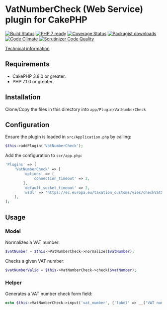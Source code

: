 # VatNumberCheck (Web Service) plugin for CakePHP

[![Build Status](https://travis-ci.org/Oefenweb/cakephp-vat-number-check-webservice.png?branch=master)](https://travis-ci.org/Oefenweb/cakephp-vat-number-check-webservice)
[![PHP 7 ready](http://php7ready.timesplinter.ch/Oefenweb/cakephp-vat-number-check-webservice/badge.svg)](https://travis-ci.org/Oefenweb/cakephp-vat-number-check-webservice)
[![Coverage Status](https://codecov.io/gh/Oefenweb/cakephp-vat-number-check-webservice/branch/master/graph/badge.svg)](https://codecov.io/gh/Oefenweb/cakephp-vat-number-check-webservice)
[![Packagist downloads](http://img.shields.io/packagist/dt/Oefenweb/cakephp-vat-number-check-webservice.svg)](https://packagist.org/packages/oefenweb/cakephp-vat-number-check-webservice)
[![Code Climate](https://codeclimate.com/github/Oefenweb/cakephp-vat-number-check-webservice/badges/gpa.svg)](https://codeclimate.com/github/Oefenweb/cakephp-vat-number-check-webservice)
[![Scrutinizer Code Quality](https://scrutinizer-ci.com/g/Oefenweb/cakephp-vat-number-check-webservice/badges/quality-score.png?b=master)](https://scrutinizer-ci.com/g/Oefenweb/cakephp-vat-number-check-webservice/?branch=master)

[Technical information](https://ec.europa.eu/taxation_customs/vies/#/technical-information)

## Requirements

* CakePHP 3.8.0 or greater.
* PHP 7.1.0 or greater.

## Installation

Clone/Copy the files in this directory into `app/Plugin/VatNumberCheck`

## Configuration

Ensure the plugin is loaded in `src/Application.php` by calling:

```php
$this->addPlugin('VatNumberCheck');
```

Add the configuration to `scr/app.php`:

```php
'Plugins' => [
	'VatNumberCheck' => [
		'options' => [
			'connection_timeout' => 2,
		],
		'default_socket_timeout' => 2,
		'wsdl' => 'https://ec.europa.eu/taxation_customs/vies/checkVatService.wsdl',
	],
];
```

## Usage

### Model

Normalizes a VAT number:

```php
$vatNumber = $this->VatNumberCheck->normalize($vatNumber);
```

Checks a given VAT number:

```php
$vatNumberValid = $this->VatNumberCheck->check($vatNumber);
```

### Helper

Generates a VAT number check form field:

```php
echo $this->VatNumberCheck->input('vat_number', ['label' => __('VAT number')]);
```

